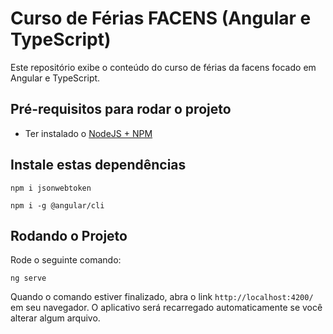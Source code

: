 # Curso de Férias FACENS (Angular e TypeScript)
Este repositório exibe o conteúdo do curso de férias da facens focado em Angular e TypeScript.

## Pré-requisitos para rodar o projeto
- Ter instalado o [NodeJS + NPM](https://nodejs.org/en/download/)

## Instale estas dependências
```node
npm i jsonwebtoken
```
```node
npm i -g @angular/cli
```

## Rodando o Projeto
Rode o seguinte comando:
```node
ng serve
```

Quando o comando estiver finalizado, abra o link `http://localhost:4200/` em seu navegador. O aplicativo será recarregado automaticamente se você alterar algum arquivo.
